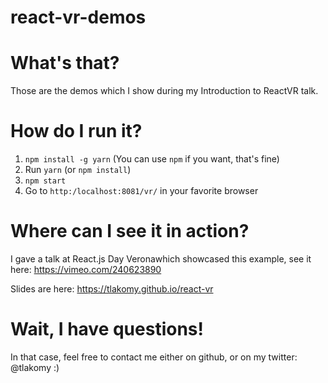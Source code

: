# react-vr-demos

# What's that?
Those are the demos which I show during my Introduction to ReactVR talk.

# How do I run it?
1. `npm install -g yarn` (You can use `npm` if you want, that's fine)
2. Run `yarn` (or `npm install`)
3. `npm start`
4. Go to `http:/localhost:8081/vr/` in your favorite browser

# Where can I see it in action?
I gave a talk at React.js Day Veronawhich showcased this example, see it here: https://vimeo.com/240623890

Slides are here: https://tlakomy.github.io/react-vr

# Wait, I have questions!
In that case, feel free to contact me either on github, or on my twitter: @tlakomy :)
